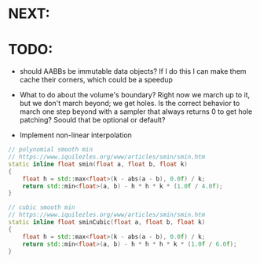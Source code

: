# NEXT:


# TODO:
- should AABBs be immutable data objects? If I do this I can make them cache their corners, which could be a speedup

- What to do about the volume's boundary? Right now we march up to it, but we don't march beyond; we get holes. Is the correct behavior to march one step beyond with a sampler that always returns 0 to get hole patching? Soould that be optional or default?

- Implement non-linear interpolation
```cpp
// polynomial smooth min
// https://www.iquilezles.org/www/articles/smin/smin.htm
static inline float smin(float a, float b, float k)
{
    float h = std::max<float>(k - abs(a - b), 0.0f) / k;
    return std::min<float>(a, b) - h * h * k * (1.0f / 4.0f);
}

// cubic smooth min
// https://www.iquilezles.org/www/articles/smin/smin.htm
static inline float sminCubic(float a, float b, float k)
{
    float h = std::max<float>(k - abs(a - b), 0.0f) / k;
    return std::min<float>(a, b) - h * h * h * k * (1.0f / 6.0f);
}
```
